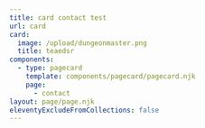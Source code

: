 ```yaml
---
title: card contact test
url: card
card:
  image: /upload/dungeonmaster.png
  title: teaedsr
components:
  - type: pagecard
    template: components/pagecard/pagecard.njk
    page:
      - contact
layout: page/page.njk
eleventyExcludeFromCollections: false
---
```

